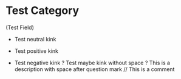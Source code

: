 # Test Category
(Test Field)
* Test neutral kink
+ Test positive kink
- Test negative kink
? Test maybe kink without space
? This is a description with space after question mark
// This is a comment

